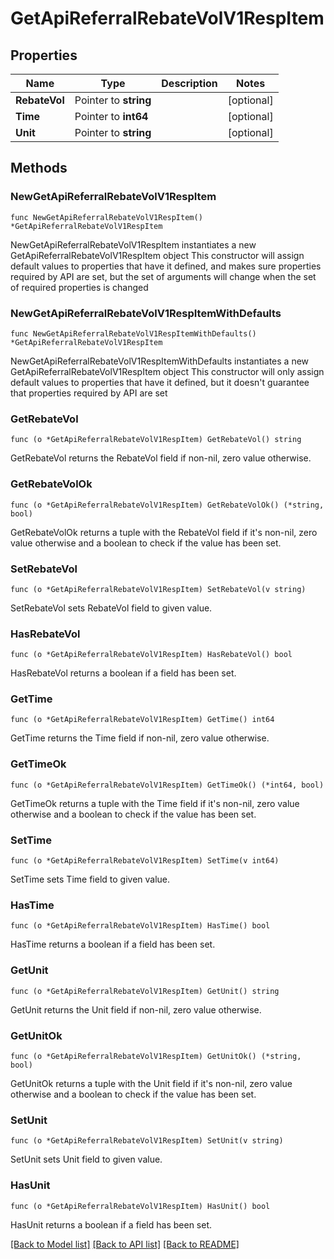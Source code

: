 # GetApiReferralRebateVolV1RespItem

## Properties

Name | Type | Description | Notes
------------ | ------------- | ------------- | -------------
**RebateVol** | Pointer to **string** |  | [optional] 
**Time** | Pointer to **int64** |  | [optional] 
**Unit** | Pointer to **string** |  | [optional] 

## Methods

### NewGetApiReferralRebateVolV1RespItem

`func NewGetApiReferralRebateVolV1RespItem() *GetApiReferralRebateVolV1RespItem`

NewGetApiReferralRebateVolV1RespItem instantiates a new GetApiReferralRebateVolV1RespItem object
This constructor will assign default values to properties that have it defined,
and makes sure properties required by API are set, but the set of arguments
will change when the set of required properties is changed

### NewGetApiReferralRebateVolV1RespItemWithDefaults

`func NewGetApiReferralRebateVolV1RespItemWithDefaults() *GetApiReferralRebateVolV1RespItem`

NewGetApiReferralRebateVolV1RespItemWithDefaults instantiates a new GetApiReferralRebateVolV1RespItem object
This constructor will only assign default values to properties that have it defined,
but it doesn't guarantee that properties required by API are set

### GetRebateVol

`func (o *GetApiReferralRebateVolV1RespItem) GetRebateVol() string`

GetRebateVol returns the RebateVol field if non-nil, zero value otherwise.

### GetRebateVolOk

`func (o *GetApiReferralRebateVolV1RespItem) GetRebateVolOk() (*string, bool)`

GetRebateVolOk returns a tuple with the RebateVol field if it's non-nil, zero value otherwise
and a boolean to check if the value has been set.

### SetRebateVol

`func (o *GetApiReferralRebateVolV1RespItem) SetRebateVol(v string)`

SetRebateVol sets RebateVol field to given value.

### HasRebateVol

`func (o *GetApiReferralRebateVolV1RespItem) HasRebateVol() bool`

HasRebateVol returns a boolean if a field has been set.

### GetTime

`func (o *GetApiReferralRebateVolV1RespItem) GetTime() int64`

GetTime returns the Time field if non-nil, zero value otherwise.

### GetTimeOk

`func (o *GetApiReferralRebateVolV1RespItem) GetTimeOk() (*int64, bool)`

GetTimeOk returns a tuple with the Time field if it's non-nil, zero value otherwise
and a boolean to check if the value has been set.

### SetTime

`func (o *GetApiReferralRebateVolV1RespItem) SetTime(v int64)`

SetTime sets Time field to given value.

### HasTime

`func (o *GetApiReferralRebateVolV1RespItem) HasTime() bool`

HasTime returns a boolean if a field has been set.

### GetUnit

`func (o *GetApiReferralRebateVolV1RespItem) GetUnit() string`

GetUnit returns the Unit field if non-nil, zero value otherwise.

### GetUnitOk

`func (o *GetApiReferralRebateVolV1RespItem) GetUnitOk() (*string, bool)`

GetUnitOk returns a tuple with the Unit field if it's non-nil, zero value otherwise
and a boolean to check if the value has been set.

### SetUnit

`func (o *GetApiReferralRebateVolV1RespItem) SetUnit(v string)`

SetUnit sets Unit field to given value.

### HasUnit

`func (o *GetApiReferralRebateVolV1RespItem) HasUnit() bool`

HasUnit returns a boolean if a field has been set.


[[Back to Model list]](../README.md#documentation-for-models) [[Back to API list]](../README.md#documentation-for-api-endpoints) [[Back to README]](../README.md)


